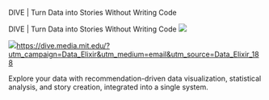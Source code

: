 DIVE | Turn Data into Stories Without Writing Code

DIVE | Turn Data into Stories Without Writing Code
![](../_resources/8ff9b346979b5f96865b0c308d5590ff.png)

![](../_resources/1db99941527e63bcb22e24d4d9854c76.png)https://dive.media.mit.edu/?utm_campaign=Data_Elixir&utm_medium=email&utm_source=Data_Elixir_188

Explore your data with recommendation-driven data visualization, statistical analysis, and story creation, integrated into a single system.
